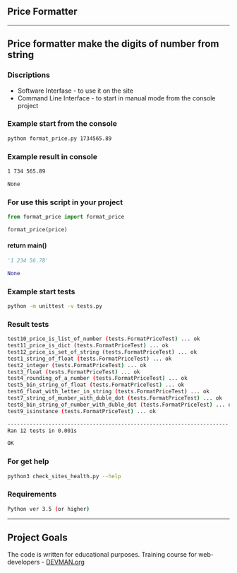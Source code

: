 ## Price Formatter
---
Price formatter make the digits of number from string
---

### Discriptions
+ Software Interfase - to use it on the site
+ Command Line Interface - to start in manual mode from the console project

### Example start from the console
```bash
python format_price.py 1734565.89
```

### Example result in console
```bash
1 734 565.89
```
```bash
None
```

### For use this script in your project
```python
from format_price import format_price
```
```python
format_price(price)
```

#### return main()
```python
'1 234 56.78'
```
```python
None
```

### Example start tests
```bash
python -m unittest -v tests.py
```

### Result tests
```bash
test10_price_is_list_of_number (tests.FormatPriceTest) ... ok
test11_price_is_dict (tests.FormatPriceTest) ... ok
test12_price_is_set_of_string (tests.FormatPriceTest) ... ok
test1_string_of_float (tests.FormatPriceTest) ... ok
test2_integer (tests.FormatPriceTest) ... ok
test3_float (tests.FormatPriceTest) ... ok
test4_rounding_of_a_number (tests.FormatPriceTest) ... ok
test5_bin_string_of_float (tests.FormatPriceTest) ... ok
test6_float_with_letter_in_string (tests.FormatPriceTest) ... ok
test7_string_of_munber_with_duble_dot (tests.FormatPriceTest) ... ok
test8_bin_string_of_number_with_duble_dot (tests.FormatPriceTest) ... ok
test9_isinstance (tests.FormatPriceTest) ... ok

----------------------------------------------------------------------
Ran 12 tests in 0.001s

OK
```

### For get help
```bash
python3 check_sites_health.py --help
```

### Requirements

```bash
Python ver 3.5 (or higher)
```

---
## Project Goals

The code is written for educational purposes. Training course for web-developers - [DEVMAN.org](https://devman.org)
